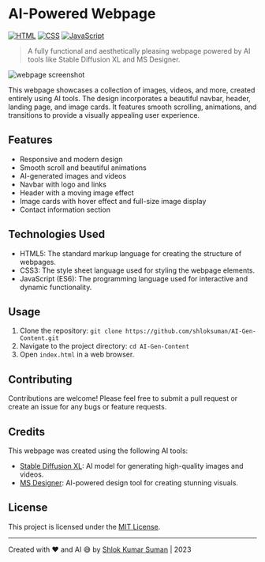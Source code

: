 # AI-Powered Webpage

[![HTML](https://img.shields.io/badge/HTML-5-orange)](https://www.w3.org/TR/html52/)
[![CSS](https://img.shields.io/badge/CSS-3-blue)](https://www.w3.org/Style/CSS/)
[![JavaScript](https://img.shields.io/badge/JavaScript-ES6-yellow)](https://www.ecma-international.org/ecma-262/6.0/)

> A fully functional and aesthetically pleasing webpage powered by AI tools like Stable Diffusion XL and MS Designer.

![webpage screenshot](https://i.postimg.cc/rwzHfXHM/webpage-screenshot.png)


This webpage showcases a collection of images, videos, and more, created entirely using AI tools. The design incorporates a beautiful navbar, header, landing page, and image cards. It features smooth scrolling, animations, and transitions to provide a visually appealing user experience.

## Features

- Responsive and modern design
- Smooth scroll and beautiful animations
- AI-generated images and videos
- Navbar with logo and links
- Header with a moving image effect
- Image cards with hover effect and full-size image display
- Contact information section

## Technologies Used

- HTML5: The standard markup language for creating the structure of webpages.
- CSS3: The style sheet language used for styling the webpage elements.
- JavaScript (ES6): The programming language used for interactive and dynamic functionality.

## Usage

1. Clone the repository: `git clone https://github.com/shloksuman/AI-Gen-Content.git`
2. Navigate to the project directory: `cd AI-Gen-Content`
3. Open `index.html` in a web browser.

## Contributing

Contributions are welcome! Please feel free to submit a pull request or create an issue for any bugs or feature requests.

## Credits

This webpage was created using the following AI tools:

- [Stable Diffusion XL](https://clipdrop.co/stable-diffusion): AI model for generating high-quality images and videos.
- [MS Designer](https://designer.microsoft.com): AI-powered design tool for creating stunning visuals.

## License

This project is licensed under the [MIT License](LICENSE).

---

Created with ❤️ and AI 😅 by [Shlok Kumar Suman](https://github.com/shloksuman) | 2023
